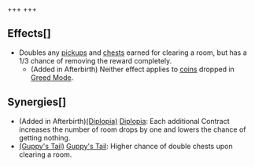 +++
+++

Effects[]
---------


* Doubles any [pickups](/wiki/Pickup "Pickup") and [chests](/wiki/Chest "Chest") earned for clearing a room, but has a 1/3 chance of removing the reward completely.
	+ (Added in Afterbirth) Neither effect applies to [coins](/wiki/Coin "Coin") dropped in [Greed Mode](/wiki/Greed_Mode "Greed Mode").


Synergies[]
-----------


* (Added in Afterbirth)[(Diplopia)](/wiki/Diplopia "Diplopia") [Diplopia](/wiki/Diplopia "Diplopia"): Each additional Contract increases the number of room drops by one and lowers the chance of getting nothing.
* [(Guppy's Tail)](/wiki/Guppy%27s_Tail "Guppy's Tail") [Guppy's Tail](/wiki/Guppy%27s_Tail "Guppy's Tail"): Higher chance of double chests upon clearing a room.


